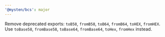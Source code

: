 ```yaml
---
'@mysten/bcs': major
---
```


Remove deprecated exports: `toB58`, `fromB58`, `toB64`, `fromB64`, `toHEX`, `fromHEX`. Use `toBase58`, `fromBase58`, `toBase64`, `fromBase64`, `toHex`, `fromHex` instead.
